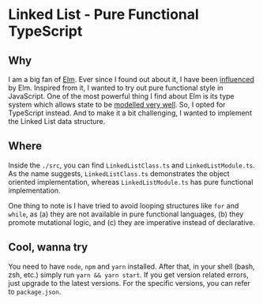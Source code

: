 # Linked List - Pure Functional TypeScript

## Why

I am a big fan of [Elm](https://elm-lang.org/). Ever since I found out about it,
I have been [influenced](https://www.youtube.com/watch?v=CQXu_jFzk_I) by Elm.
Inspired from it, I wanted to try out pure functional style in JavaScript. One
of the most powerful thing I find about Elm is its type system which allows
state to be [modelled very well](https://www.youtube.com/watch?v=IcgmSRJHu_8).
So, I opted for TypeScript instead. And to make it a bit challenging, I wanted
to implement the Linked List data structure.

## Where

Inside the `./src`, you can find `LinkedListClass.ts` and `LinkedListModule.ts`.
As the name suggests, `LinkedListClass.ts` demonstrates the object oriented
implementation, whereas `LinkedListModule.ts` has pure functional
implementation.

One thing to note is I have tried to avoid looping structures like `for` and
`while`, as (a) they are not available in pure functional languages, (b) they
promote mutational logic, and (c) they are imperative instead of declarative.

## Cool, wanna try

You need to have `node`, `npm` and `yarn` installed. After that, in your shell
(bash, zsh, etc.) simply run `yarn && yarn start`. If you get version related
errors, just upgrade to the latest versions. For the specific versions, you can
refer to `package.json`.
